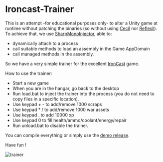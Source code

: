 # Ironcast-Trainer

This is an attempt -for educational purposes only- to alter a Unity game at runtime without patching the binaries (so without using [Cecil](https://github.com/jbevain/cecil) nor [Reflexil](https://github.com/sailro/reflexil)).
To achieve that, we use [SharpMonoInjector](https://github.com/warbler/SharpMonoInjector), able to:
- dynamically attach to a process
- call suitable methods to load an assembly in the Game AppDomain
- call managed methods in the assembly.

So we have a very simple trainer for the excellent [IronCast](http://store.steampowered.com/app/327670/) game. 

How to use the trainer:
- Start a new game 
- When you are in the hangar, go back to the desktop
- Run load.bat to inject the trainer into the process (you do not need to copy files in a specific location).
- Use keypad + - to add/remove 1000 scraps
- Use keypad * / to add/remove 1000 war assets
- Use keypad . to add 10000 xp
- Use keypad 0 to fill health/ammo/coolant/energy/repair
- Run unload.bat to disable the trainer.

You can compile everything or simply use the [demo release](https://github.com/sailro/Ironcast-Trainer/releases).

Have fun !

![trainer](https://github.com/sailro/Ironcast-Trainer/assets/638167/2c659790-8a1a-4987-9376-949621e8d636)
